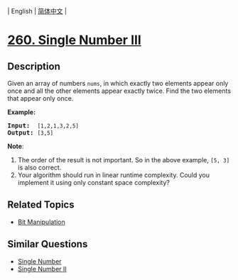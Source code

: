 
| English | [简体中文](README.md) |

# [260. Single Number III](https://leetcode-cn.com/problems/single-number-iii/)

## Description

<p>Given an array of numbers <code>nums</code>, in which exactly two elements appear only once and all the other elements appear exactly twice. Find the two elements that appear only once.</p>

<p><strong>Example:</strong></p>

<pre>
<strong>Input:</strong>  <code>[1,2,1,3,2,5]</code>
<strong>Output:</strong> <code>[3,5]</code></pre>

<p><b>Note</b>:</p>

<ol>
	<li>The order of the result is not important. So in the above example, <code>[5, 3]</code> is also correct.</li>
	<li>Your algorithm should run in linear runtime complexity. Could you implement it using only constant space complexity?</li>
</ol>

## Related Topics

- [Bit Manipulation](https://leetcode-cn.com/tag/bit-manipulation)

## Similar Questions

- [Single Number](../single-number/README_EN.md)
- [Single Number II](../single-number-ii/README_EN.md)

